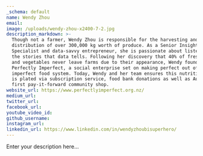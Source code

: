 ```yaml
---
_schema: default
name: Wendy Zhou
email:
image: /uploads/wendy-zhou-x2400-7-2.jpg
description_markdown: >-
  Though not a farmer, Wendy Zhou is responsible for the harvesting and
  distribution of over 300,000 kg worth of produce. As a Senior Insights
  Specialist and data-savvy entrepreneur, she is passionate about listening to
  the stories that data tells. Following her discovery that 40% of fresh fruit
  and vegetables never leave farms due to their appearance, Wendy founded
  Perfectly Imperfect, a social enterprise set on making perfect out of an
  imperfect food system. Today, Wendy and her team ensures this nutritious food
  is plated via subscription service, food bank donations as well as Auckland’s
  first pay-it-forward community shop.
website_url: https://www.perfectlyimperfect.org.nz/
medium_url:
twitter_url:
facebook_url:
youtube_video_id:
github_username:
instagram_url:
linkedin_url: https://www.linkedin.com/in/wendyzhoubisuperhero/
---
```

Enter your description here...
